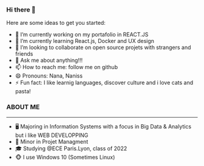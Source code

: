 ### Hi there 👋



Here are some ideas to get you started:

- 🔭 I’m currently working on my portafolio in REACT.JS
- 🌱 I’m currently learning React.js, Docker and UX design
- 👯 I’m looking to collaborate on open source projets with strangers and friends
- 💬 Ask me about anything!!!
- 📫 How to reach me: follow me on github 
- 😄 Pronouns: Nana, Naniss
- ⚡ Fun fact: I like learnig languages, discover culture and i love cats and pasta!


### ABOUT ME

-------------------------------------
- 🖥 Majoring in Information Systems with a focus in Big Data & Analytics but i like WEB DEVELOPPING
- 👔 Minor in Projet Managment
- 🎓 Studying @ECE Paris.Lyon, class of 2022
- 🐵 I use Windows 10 (Sometimes Linux)
